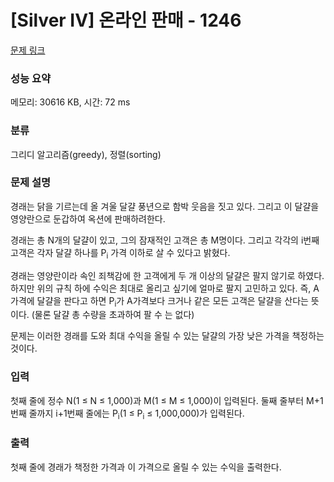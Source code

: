 # [Silver IV] 온라인 판매 - 1246 

[문제 링크](https://www.acmicpc.net/problem/1246) 

### 성능 요약

메모리: 30616 KB, 시간: 72 ms

### 분류

그리디 알고리즘(greedy), 정렬(sorting)

### 문제 설명

<p>경래는 닭을 기르는데 올 겨울 달걀 풍년으로 함박 웃음을 짓고 있다. 그리고 이 달걀을 영양란으로 둔갑하여 옥션에 판매하려한다.</p>

<p>경래는 총 N개의 달걀이 있고, 그의 잠재적인 고객은 총 M명이다. 그리고 각각의 i번째 고객은 각자 달걀 하나를 P<sub>i</sub> 가격 이하로 살 수 있다고 밝혔다.</p>

<p>경래는 영양란이라 속인 죄책감에 한 고객에게 두 개 이상의 달걀은 팔지 않기로 하였다. 하지만 위의 규칙 하에 수익은 최대로 올리고 싶기에 얼마로 팔지 고민하고 있다. 즉, A가격에 달걀을 판다고 하면 P<sub>i</sub>가 A가격보다 크거나 같은 모든 고객은 달걀을 산다는 뜻이다. (물론 달걀 총 수량을 초과하여 팔 수 는 없다)</p>

<p>문제는 이러한 경래를 도와 최대 수익을 올릴 수 있는 달걀의 가장 낮은 가격을 책정하는 것이다.</p>

### 입력 

 <p>첫째 줄에 정수 N(1 ≤ N ≤ 1,000)과 M(1 ≤ M ≤ 1,000)이 입력된다. 둘째 줄부터 M+1번째 줄까지 i+1번째 줄에는 P<sub>i</sub>(1 ≤ P<sub>i</sub> ≤ 1,000,000)가 입력된다.</p>

### 출력 

 <p>첫째 줄에 경래가 책정한 가격과 이 가격으로 올릴 수 있는 수익을 출력한다.</p>

